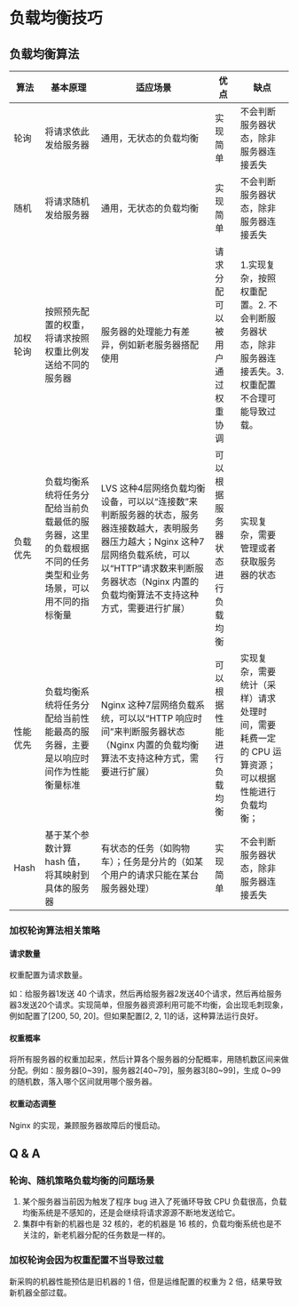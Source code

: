 # 负载均衡技巧



## 负载均衡算法

| 算法     | 基本原理                                                     | 适应场景                                                     | 优点                           | 缺点                                                         |
| -------- | ------------------------------------------------------------ | ------------------------------------------------------------ | ------------------------------ | ------------------------------------------------------------ |
| 轮询     | 将请求依此发给服务器                                         | 通用，无状态的负载均衡                                       | 实现简单                       | 不会判断服务器状态，除非服务器连接丢失                       |
| 随机     | 将请求随机发给服务器                                         | 通用，无状态的负载均衡                                       | 实现简单                       | 不会判断服务器状态，除非服务器连接丢失                       |
| 加权轮询 | 按照预先配置的权重，将请求按照权重比例发送给不同的服务器     | 服务器的处理能力有差异，例如新老服务器搭配使用               | 请求分配可以被用户通过权重协调 | 1.实现复杂，按照权重配置。2. 不会判断服务器状态，除非服务器连接丢失。3. 权重配置不合理可能导致过载。 |
| 负载优先 | 负载均衡系统将任务分配给当前负载最低的服务器，这里的负载根据不同的任务类型和业务场景，可以用不同的指标衡量 | LVS 这种4层网络负载均衡设备，可以以“连接数”来判断服务器的状态，服务器连接数越大，表明服务器压力越大；Nginx 这种7层网络负载系统，可以以“HTTP”请求数来判断服务器状态（Nginx 内置的负载均衡算法不支持这种方式，需要进行扩展） | 可以根据服务器状态进行负载均衡 | 实现复杂，需要管理或者获取服务器的状态                       |
| 性能优先 | 负载均衡系统将任务分配给当前性能最高的服务器，主要是以响应时间作为性能衡量标准 | Nginx 这种7层网络负载系统，可以以“HTTP 响应时间”来判断服务器状态（Nginx 内置的负载均衡算法不支持这种方式，需要进行扩展） | 可以根据性能进行负载均衡       | 实现复杂，需要统计（采样）请求处理时间，需要耗费一定的 CPU 运算资源；可以根据性能进行负载均衡； |
| Hash     | 基于某个参数计算 hash 值，将其映射到具体的服务器             | 有状态的任务（如购物车）；任务是分片的（如某个用户的请求只能在某台服务器处理） | 实现简单                       | 不会判断服务器状态，除非服务器连接丢失                       |



### 加权轮询算法相关策略

#### 请求数量

权重配置为请求数量。

如：给服务器1发送 40 个请求，然后再给服务器2发送40个请求，然后再给服务器3发送20个请求。实现简单，但服务器资源利用可能不均衡，会出现毛刺现象，例如配置了[200, 50, 20]。但如果配置[2, 2, 1]的话，这种算法运行良好。

#### 权重概率

将所有服务器的权重加起来，然后计算各个服务器的分配概率，用随机数区间来做分配。例如：服务器[0~39]，服务器2[40~79]，服务器3[80~99]，生成 0~99 的随机数，落入哪个区间就用哪个服务器。

#### 权重动态调整

Nginx 的实现，兼顾服务器故障后的慢启动。



## Q & A

 ### 轮询、随机策略负载均衡的问题场景

1. 某个服务器当前因为触发了程序 bug 进入了死循环导致 CPU 负载很高，负载均衡系统是不感知的，还是会继续将请求源源不断地发送给它。
2. 集群中有新的机器也是 32 核的，老的机器是 16 核的，负载均衡系统也是不关注的，新老机器分配的任务数是一样的。

### 加权轮询会因为权重配置不当导致过载

新采购的机器性能预估是旧机器的 1 倍，但是运维配置的权重为 2 倍，结果导致新机器全部过载。
